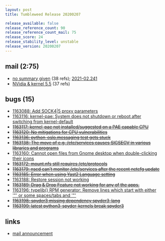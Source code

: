 ```yaml
---
layout: post
title: Tumbleweed Release 20200207

release_available: false
release_reference_count: 90
release_reference_count_mail: 75
release_score: 24
release_stability_level: unstable
release_version: 20200207
---
```


## mail (2:75)

- [no summary given](https://lists.opensuse.org/archives/list/factory@lists.opensuse.org/thread/3VRNMIF46AQQT7FKE3NF4UXWSVNWBVEJ) (38 refs); [2021-02.241](https://lists.opensuse.org/archives/list/factory@lists.opensuse.org/thread/3VRNMIF46AQQT7FKE3NF4UXWSVNWBVEJ)
- [NVidia & kernel 5.5](https://lists.opensuse.org/opensuse-factory/2020-02/msg00242.html) (37 refs)

## bugs (15)

<!--more-->

- [1163088: Add SOCK4|5 proxy parameters](https://bugzilla.opensuse.org/show_bug.cgi?id=1163088)
- [1163116: kernel-pae: System does not shutdown or reboot after switching from kernel-default](https://bugzilla.opensuse.org/show_bug.cgi?id=1163116)
- ~~[1163117: kernel-pae not installed/suggested on a PAE capable CPU](https://bugzilla.opensuse.org/show_bug.cgi?id=1163117)~~
- ~~[1163120: No mitigations for CPU vulnerabilities](https://bugzilla.opensuse.org/show_bug.cgi?id=1163120)~~
- ~~[1163136: python-oslo.messaging test gets stuck](https://bugzilla.opensuse.org/show_bug.cgi?id=1163136)~~
- ~~[1163138: The move of e.g. /etc/services causes SIGSEGV in various libraries and programs](https://bugzilla.opensuse.org/show_bug.cgi?id=1163138)~~
- [1163160: Cannot open files from Gnome desktop when double-clicking their icons](https://bugzilla.opensuse.org/show_bug.cgi?id=1163160)
- ~~[1163172: mount.nfs still requires /etc/protocols](https://bugzilla.opensuse.org/show_bug.cgi?id=1163172)~~
- ~~[1163179: nscd can't monitor /etc/services after the recent netcfg update](https://bugzilla.opensuse.org/show_bug.cgi?id=1163179)~~
- ~~[1163185: Error when using Yast2 Language setting](https://bugzilla.opensuse.org/show_bug.cgi?id=1163185)~~
- [1163188: Restore session not working](https://bugzilla.opensuse.org/show_bug.cgi?id=1163188)
- ~~[1163189: Drag & Drop Feature not working for any of the apps.](https://bugzilla.opensuse.org/show_bug.cgi?id=1163189)~~
- [1163196: typelib() RPM generator: Remove lines which start with either '"' or some spaces/tabs and '"'](https://bugzilla.opensuse.org/show_bug.cgi?id=1163196)
- ~~[1163198: spyder3 missing dependency  spyder3-lang](https://bugzilla.opensuse.org/show_bug.cgi?id=1163198)~~
- ~~[1163199: latest python3-spyder-kernels break spyder3](https://bugzilla.opensuse.org/show_bug.cgi?id=1163199)~~



## links

- [mail announcement](https://lists.opensuse.org/archives/list/factory@lists.opensuse.org/thread/3VRNMIF46AQQT7FKE3NF4UXWSVNWBVEJ)

